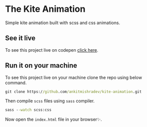 # The Kite Animation

Simple kite animation built with scss and css animations.

## See it live

To see this project live on codepen [click here](https://codepen.io/ankitmishradev/pen/eYGbabp).

## Run it on your machine

To see this project live on your machine clone the repo using below command.

```cmd
git clone https://github.com/ankitmishradev/kite-animation.git
```

Then compile `scss` files using `sass` compiler.

```cmd
sass --watch scss:css
```

Now open the `index.html` file in your browser✨.
